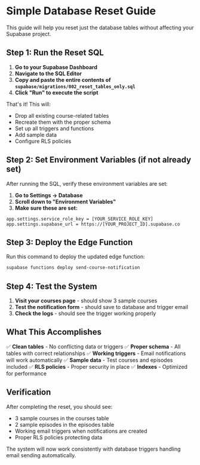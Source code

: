 # Simple Database Reset Guide

This guide will help you reset just the database tables without affecting your Supabase project.

## Step 1: Run the Reset SQL

1. **Go to your Supabase Dashboard**
2. **Navigate to the SQL Editor**
3. **Copy and paste the entire contents of `supabase/migrations/002_reset_tables_only.sql`**
4. **Click "Run" to execute the script**

That's it! This will:
- Drop all existing course-related tables
- Recreate them with the proper schema
- Set up all triggers and functions
- Add sample data
- Configure RLS policies

## Step 2: Set Environment Variables (if not already set)

After running the SQL, verify these environment variables are set:

1. **Go to Settings → Database**
2. **Scroll down to "Environment Variables"**
3. **Make sure these are set:**

```
app.settings.service_role_key = [YOUR_SERVICE_ROLE_KEY]
app.settings.supabase_url = https://[YOUR_PROJECT_ID].supabase.co
```

## Step 3: Deploy the Edge Function

Run this command to deploy the updated edge function:

```bash
supabase functions deploy send-course-notification
```

## Step 4: Test the System

1. **Visit your courses page** - should show 3 sample courses
2. **Test the notification form** - should save to database and trigger email
3. **Check the logs** - should see the trigger working properly

## What This Accomplishes

✅ **Clean tables** - No conflicting data or triggers
✅ **Proper schema** - All tables with correct relationships
✅ **Working triggers** - Email notifications will work automatically
✅ **Sample data** - Test courses and episodes included
✅ **RLS policies** - Proper security in place
✅ **Indexes** - Optimized for performance

## Verification

After completing the reset, you should see:
- 3 sample courses in the courses table
- 2 sample episodes in the episodes table
- Working email triggers when notifications are created
- Proper RLS policies protecting data

The system will now work consistently with database triggers handling email sending automatically. 